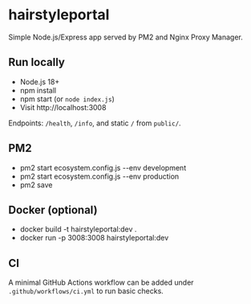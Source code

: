 # hairstyleportal

Simple Node.js/Express app served by PM2 and Nginx Proxy Manager.

## Run locally
- Node.js 18+
- npm install
- npm start (or `node index.js`)
- Visit http://localhost:3008

Endpoints: `/health`, `/info`, and static `/` from `public/`.

## PM2
- pm2 start ecosystem.config.js --env development
- pm2 start ecosystem.config.js --env production
- pm2 save

## Docker (optional)
- docker build -t hairstyleportal:dev .
- docker run -p 3008:3008 hairstyleportal:dev

## CI
A minimal GitHub Actions workflow can be added under `.github/workflows/ci.yml` to run basic checks.
